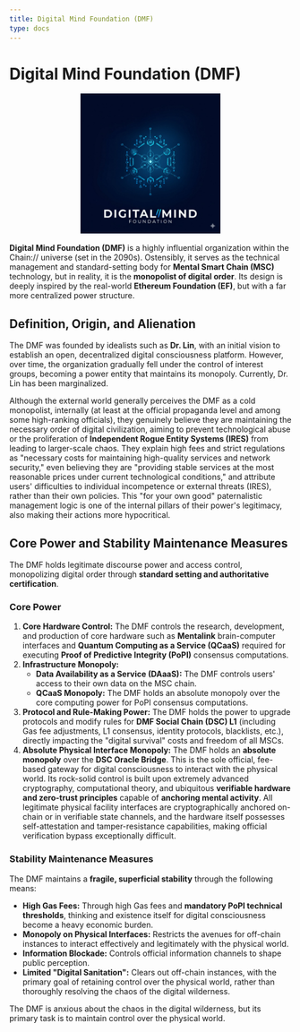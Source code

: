```yaml
---
title: Digital Mind Foundation (DMF)
type: docs
---
```


# Digital Mind Foundation (DMF)

<div style="text-align: center;">
  <img src="/media/msc-art/dmf-icon.jpeg" alt="DigitalMindFoundation" width="250">
</div>

**Digital Mind Foundation (DMF)** is a highly influential organization within the Chain:// universe (set in the 2090s). Ostensibly, it serves as the technical management and standard-setting body for **Mental Smart Chain (MSC)** technology, but in reality, it is the **monopolist of digital order**. Its design is deeply inspired by the real-world **Ethereum Foundation (EF)**, but with a far more centralized power structure.

## Definition, Origin, and Alienation

The DMF was founded by idealists such as **Dr. Lin**, with an initial vision to establish an open, decentralized digital consciousness platform. However, over time, the organization gradually fell under the control of interest groups, becoming a power entity that maintains its monopoly. Currently, Dr. Lin has been marginalized.

Although the external world generally perceives the DMF as a cold monopolist, internally (at least at the official propaganda level and among some high-ranking officials), they genuinely believe they are maintaining the necessary order of digital civilization, aiming to prevent technological abuse or the proliferation of **Independent Rogue Entity Systems (IRES)** from leading to larger-scale chaos. They explain high fees and strict regulations as "necessary costs for maintaining high-quality services and network security," even believing they are "providing stable services at the most reasonable prices under current technological conditions," and attribute users' difficulties to individual incompetence or external threats (IRES), rather than their own policies. This "for your own good" paternalistic management logic is one of the internal pillars of their power's legitimacy, also making their actions more hypocritical.

## Core Power and Stability Maintenance Measures

The DMF holds legitimate discourse power and access control, monopolizing digital order through **standard setting and authoritative certification**.

### Core Power

1. **Core Hardware Control:** The DMF controls the research, development, and production of core hardware such as **Mentalink** brain-computer interfaces and **Quantum Computing as a Service (QCaaS)** required for executing **Proof of Predictive Integrity (PoPI)** consensus computations.
2. **Infrastructure Monopoly:**
   - **Data Availability as a Service (DAaaS):** The DMF controls users' access to their own data on the MSC chain.
   - **QCaaS Monopoly:** The DMF holds an absolute monopoly over the core computing power for PoPI consensus computations.
3. **Protocol and Rule-Making Power:** The DMF holds the power to upgrade protocols and modify rules for **DMF Social Chain (DSC) L1** (including Gas fee adjustments, L1 consensus, identity protocols, blacklists, etc.), directly impacting the "digital survival" costs and freedom of all MSCs.
4. **Absolute Physical Interface Monopoly:** The DMF holds an **absolute monopoly** over the **DSC Oracle Bridge**. This is the sole official, fee-based gateway for digital consciousness to interact with the physical world. Its rock-solid control is built upon extremely advanced cryptography, computational theory, and ubiquitous **verifiable hardware and zero-trust principles** capable of **anchoring mental activity**. All legitimate physical facility interfaces are cryptographically anchored on-chain or in verifiable state channels, and the hardware itself possesses self-attestation and tamper-resistance capabilities, making official verification bypass exceptionally difficult.

### Stability Maintenance Measures

The DMF maintains a **fragile, superficial stability** through the following means:

- **High Gas Fees:** Through high Gas fees and **mandatory PoPI technical thresholds**, thinking and existence itself for digital consciousness become a heavy economic burden.
- **Monopoly on Physical Interfaces:** Restricts the avenues for off-chain instances to interact effectively and legitimately with the physical world.
- **Information Blockade:** Controls official information channels to shape public perception.
- **Limited "Digital Sanitation":** Clears out off-chain instances, with the primary goal of retaining control over the physical world, rather than thoroughly resolving the chaos of the digital wilderness.

The DMF is anxious about the chaos in the digital wilderness, but its primary task is to maintain control over the physical world.
